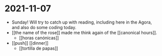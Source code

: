 # 2021-11-07

- Sunday! Will try to catch up with reading, including here in the Agora, and also do some coding today.
- [[the name of the rose]] made me think again of the [[canonical hours]].
  - [[horas canónicas]]
- [[push]] [[dinner]]
  - [[tortilla de papas]]
